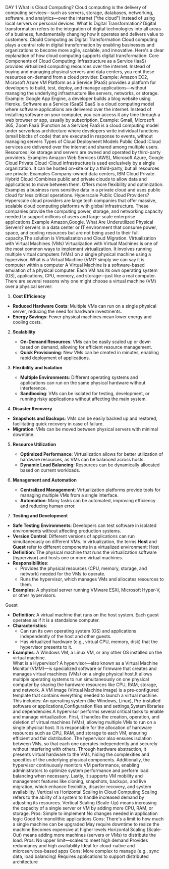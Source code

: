 DAY 1
What is Cloud Computing?
Cloud computing is the delivery of computing services—such as servers, storage, databases, networking, software, and analytics—over the internet ("the cloud") instead of using local servers or personal devices.
What Is Digital Transformation?
Digital transformation refers to the integration of digital technologies into all areas of a business, fundamentally changing how it operates and delivers value to customers.
Clould Computing as Digital Transformation
Cloud computing plays a central role in digital transformation by enabling businesses and organizations to become more agile, scalable, and innovative. Here's a clear explanation of how cloud computing supports digital transformation:
Core Components of Cloud Computing:
Infrastructure as a Service (IaaS)
provides virtualized computing resources over the internet. Instead of buying and managing physical servers and data centers, you rent these resources on-demand from a cloud provider.
Example: Amazon EC2, Microsoft Azure VM
Platform as a Service (PaaS)
provides a platform for developers to build, test, deploy, and manage applications—without managing the underlying infrastructure like servers, networks, or storage.
Example: Google App Engine, a developer builds a blog website using Heroku.
Software as a Service (SaaS)
SaaS  is a cloud computing model where software applications are delivered over the internet. Instead of installing software on your computer, you can access it any time through a web browser or app, usually by subscription.
Example: Gmail, Microsoft 365, Zoom
FaaS (Function as a Service)
FaaS  is a cloud computing model under serverless architecture where developers write individual functions (small blocks of code) that are executed in response to events, without managing servers
Types of Cloud Deployment Models
Public Cloud :Cloud services are delivered over the internet and shared among multiple users. Resources like storage and servers are owned and operated by third-party providers.	Examples Amazon Web Services (AWS), Microsoft Azure, Google Cloud
Private Cloud :Cloud infrastructure is used exclusively by a single organization. It can be hosted on-site or by a third-party, but all resources are private.	 Examples Company-owned data centers, IBM Cloud Private.
Hybrid Cloud	:Combines public and private clouds to allow data and applications to move between them. Offers more flexibility and optimization.	Examples a business runs sensitive data in a private cloud and uses public cloud for less critical operations.
Hyperscale Public Cloud Providers?
Hyperscale cloud providers are large tech companies that offer massive, scalable cloud computing platforms with global infrastructure. These companies provide the computing power, storage, and networking capacity needed to support millions of users and large-scale enterprise applications.Example Amazon,Google.
What Are Underutilized Physical Servers?
servers in a data center or IT environment that consume power, space, and cooling resources but are not being used to their full capacity.The solution is Virtualization and Cloud Migration.
 Virtualization with Virtual Machines (VMs)
Virtualization with Virtual Machines is one of the most common ways to implement virtualization. It involves running multiple virtual computers (VMs) on a single physical machine using a hypervisor.
What is a Virtual Machine (VM)?
simply we can say it is computer within a computer 
A Virtual Machine is a software-based emulation of a physical computer. Each VM has its own operating system (OS), applications, CPU, memory, and storage—just like a real computer.
There are several reasons why one might choose a virtual machine (VM) over a physical server:
 1. **Cost Efficiency**
   - **Reduced Hardware Costs**: Multiple VMs can run on a single physical server, reducing the need for hardware investments.
   - **Energy Savings**: Fewer physical machines mean lower energy and cooling costs.

2. **Scalability**
   - **On-Demand Resources**: VMs can be easily scaled up or down based on demand, allowing for efficient resource management.
   - **Quick Provisioning**: New VMs can be created in minutes, enabling rapid deployment of applications.

3. **Flexibility and Isolation**
   - **Multiple Environments**: Different operating systems and applications can run on the same physical hardware without interference.
   - **Sandboxing**: VMs can be isolated for testing, development, or running risky applications without affecting the main system.

 4. **Disaster Recovery**
   - **Snapshots and Backups**: VMs can be easily backed up and restored, facilitating quick recovery in case of failure.
   - **Migration**: VMs can be moved between physical servers with minimal downtime.

5. **Resource Utilization**
   - **Optimized Performance**: Virtualization allows for better utilization of hardware resources, as VMs can be balanced across hosts.
   - **Dynamic Load Balancing**: Resources can be dynamically allocated based on current workloads.

6. **Management and Automation**
   - **Centralized Management**: Virtualization platforms provide tools for managing multiple VMs from a single interface.
   - **Automation**: Many tasks can be automated, improving efficiency and reducing human error.

 7. **Testing and Development**
   - **Safe Testing Environments**: Developers can test software in isolated environments without affecting production systems.
   - **Version Control**: Different versions of applications can run simultaneously on different VMs.
 In virtualization, the terms **Host** and **Guest** refer to different components in a virtualized environment:
 Host
- **Definition**: The physical machine that runs the virtualization software (hypervisor) and hosts one or more virtual machines.
- **Responsibilities**:
  - Provides the physical resources (CPU, memory, storage, and network) needed for the VMs to operate.
  - Runs the hypervisor, which manages VMs and allocates resources to them.
- **Examples**: A physical server running VMware ESXi, Microsoft Hyper-V, or other hypervisors.

Guest
- **Definition**: A virtual machine that runs on the host system. Each guest operates as if it is a standalone computer.
- **Characteristics**:
  - Can run its own operating system (OS) and applications independently of the host and other guests.
  - Has virtualized hardware (e.g., virtual CPU, memory, disk) that the hypervisor presents to it.
- **Examples**: A Windows VM, a Linux VM, or any other OS installed on the virtual machine.    
What is a Hypervisor?
A hypervisor—also known as a Virtual Machine Monitor (VMM)—is specialized software or firmware that creates and manages virtual machines (VMs) on a single physical host.It allows multiple operating systems to run simultaneously on one physical computer by sharing the hardware resources like CPU, RAM, storage, and network.
A VM image (Virtual Machine image) is a pre-configured template that contains everything needed to launch a virtual machine. This includes:
An operating system (like Windows, Linux), Pre-installed software or applications,Configuration files and settings,System libraries and dependencies
A hypervisor performs several critical tasks to enable and manage virtualization. First, it handles the creation, operation, and deletion of virtual machines (VMs), allowing multiple VMs to run on a single physical host. It is responsible for the allocation of hardware resources such as CPU, RAM, and storage to each VM, ensuring efficient and fair distribution. The hypervisor also ensures isolation between VMs, so that each one operates independently and securely without interfering with others. Through hardware abstraction, it presents virtual hardware to the VMs, hiding the complexities and specifics of the underlying physical components. Additionally, the hypervisor continuously monitors VM performance, enabling administrators to optimize system performance and perform load balancing when necessary. Lastly, it supports VM mobility and management features like cloning, snapshots, backups, and live migration, which enhance flexibility, disaster recovery, and system availability.
Vertical vs Horizontal Scaling in Cloud Computing
Scaling refers to the ability of a system to handle increased demand by adjusting its resources.
 Vertical Scaling (Scale-Up) means increasing the capacity of a single server or VM by adding more CPU, RAM, or storage.
Pros:
Simple to implement
No changes needed in application logic
Good for monolithic applications
Cons:
There's a limit to how much a single machine can be upgraded
May require downtime to resize the machine
Becomes expensive at higher levels
 Horizontal Scaling (Scale-Out) means adding more machines (servers or VMs) to distribute the load.
Pros:
No upper limit—scales to meet high demand
Provides redundancy and high availability
Ideal for cloud-native and microservices-based apps
Cons:
More complex to manage (e.g., sync data, load balancing)
Requires applications to support distributed architecture







